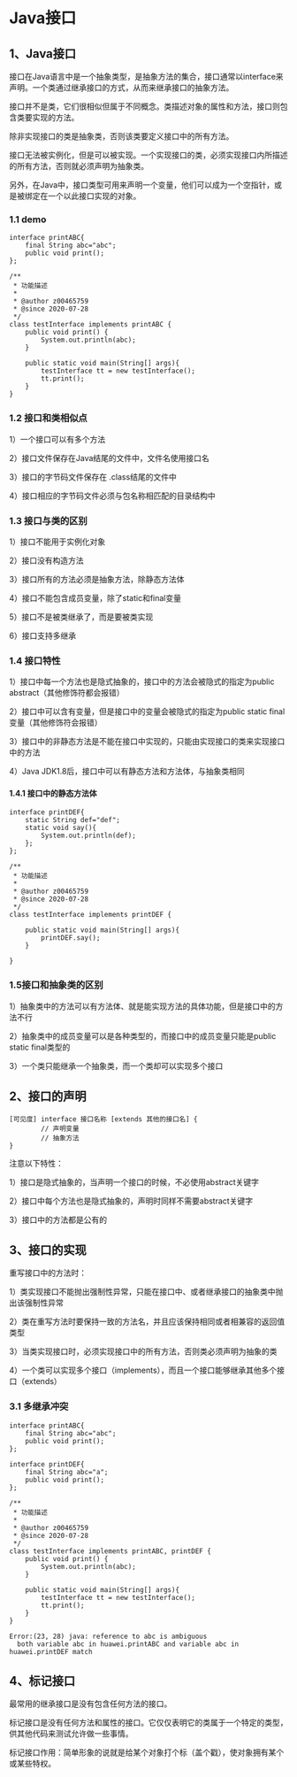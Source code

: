 # Java接口

## 1、Java接口

接口在Java语言中是一个抽象类型，是抽象方法的集合，接口通常以interface来声明。一个类通过继承接口的方式，从而来继承接口的抽象方法。

接口并不是类，它们很相似但属于不同概念。类描述对象的属性和方法，接口则包含类要实现的方法。

除非实现接口的类是抽象类，否则该类要定义接口中的所有方法。

接口无法被实例化，但是可以被实现。一个实现接口的类，必须实现接口内所描述的所有方法，否则就必须声明为抽象类。

另外，在Java中，接口类型可用来声明一个变量，他们可以成为一个空指针，或是被绑定在一个以此接口实现的对象。

### 1.1 demo

```
interface printABC{
    final String abc="abc";
    public void print();
};

/**
 * 功能描述
 *
 * @author z00465759
 * @since 2020-07-28
 */
class testInterface implements printABC {
    public void print() {
        System.out.println(abc);
    }

    public static void main(String[] args){
        testInterface tt = new testInterface();
        tt.print();
    }
}

```

### 1.2 接口和类相似点

1）一个接口可以有多个方法

2）接口文件保存在Java结尾的文件中，文件名使用接口名

3）接口的字节码文件保存在 .class结尾的文件中

4）接口相应的字节码文件必须与包名称相匹配的目录结构中

### 1.3 接口与类的区别

1）接口不能用于实例化对象

2）接口没有构造方法

3）接口所有的方法必须是抽象方法，除静态方法体

4）接口不能包含成员变量，除了static和final变量

5）接口不是被类继承了，而是要被类实现

6）接口支持多继承

### 1.4 接口特性

1）接口中每一个方法也是隐式抽象的，接口中的方法会被隐式的指定为public abstract（其他修饰符都会报错）

2）接口中可以含有变量，但是接口中的变量会被隐式的指定为public static final变量（其他修饰符会报错）

3）接口中的非静态方法是不能在接口中实现的，只能由实现接口的类来实现接口中的方法

4）Java JDK1.8后，接口中可以有静态方法和方法体，与抽象类相同

#### 1.4.1 接口中的静态方法体

```
interface printDEF{
    static String def="def";
    static void say(){
        System.out.println(def);
    };
};

/**
 * 功能描述
 *
 * @author z00465759
 * @since 2020-07-28
 */
class testInterface implements printDEF {

    public static void main(String[] args){
        printDEF.say();
    }

}
```

### 1.5接口和抽象类的区别

1）抽象类中的方法可以有方法体、就是能实现方法的具体功能，但是接口中的方法不行

2）抽象类中的成员变量可以是各种类型的，而接口中的成员变量只能是public static final类型的

3）一个类只能继承一个抽象类，而一个类却可以实现多个接口

## 2、接口的声明

```
[可见度] interface 接口名称 [extends 其他的接口名] {
        // 声明变量
        // 抽象方法
}
```


注意以下特性：

1）接口是隐式抽象的，当声明一个接口的时候，不必使用abstract关键字

2）接口中每个方法也是隐式抽象的，声明时同样不需要abstract关键字

3）接口中的方法都是公有的

## 3、接口的实现

重写接口中的方法时：

1）类实现接口不能抛出强制性异常，只能在接口中、或者继承接口的抽象类中抛出该强制性异常

2）类在重写方法时要保持一致的方法名，并且应该保持相同或者相兼容的返回值类型

3）当类实现接口时，必须实现接口中的所有方法，否则类必须声明为抽象的类

4）一个类可以实现多个接口（implements），而且一个接口能够继承其他多个接口（extends）

### 3.1 多继承冲突

```
interface printABC{
    final String abc="abc";
    public void print();
};

interface printDEF{
    final String abc="a";
    public void print();
};

/**
 * 功能描述
 *
 * @author z00465759
 * @since 2020-07-28
 */
class testInterface implements printABC, printDEF {
    public void print() {
        System.out.println(abc);
    }

    public static void main(String[] args){
        testInterface tt = new testInterface();
        tt.print();
    }
}

```

```
Error:(23, 28) java: reference to abc is ambiguous
  both variable abc in huawei.printABC and variable abc in huawei.printDEF match
```

## 4、标记接口

最常用的继承接口是没有包含任何方法的接口。

标记接口是没有任何方法和属性的接口。它仅仅表明它的类属于一个特定的类型，供其他代码来测试允许做一些事情。

标记接口作用：简单形象的说就是给某个对象打个标（盖个戳），使对象拥有某个或某些特权。

